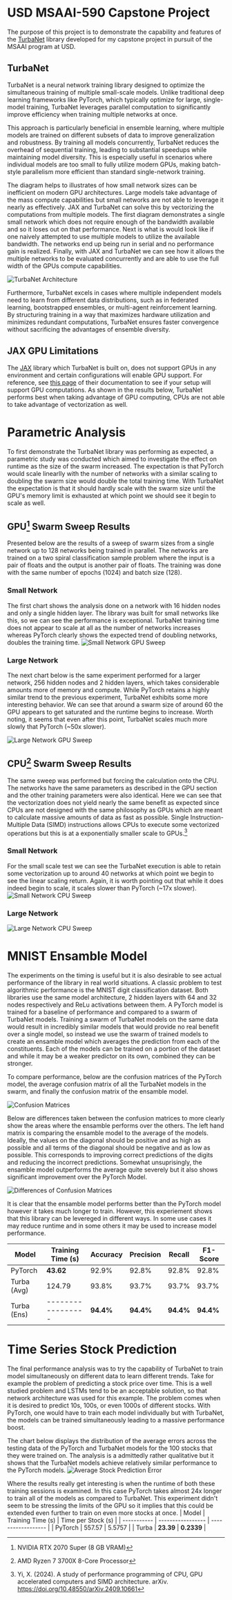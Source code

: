 # USD MSAAI-590 Capstone Project
The purpose of this project is to demonstrate the capability and features of the [TurbaNet](https://github.com/EthanSchmitt7/TurbaNet) library developed for my capstone project in pursuit of the MSAAI program at USD.

## TurbaNet
TurbaNet is a neural network training library designed to optimize the simultaneous training of multiple small-scale models. Unlike traditional deep learning frameworks like PyTorch, which typically optimize for large, single-model training, TurbaNet leverages parallel computation to significantly improve efficiency when training multiple networks at once.

This approach is particularly beneficial in ensemble learning, where multiple models are trained on different subsets of data to improve generalization and robustness. By training all models concurrently, TurbaNet reduces the overhead of sequential training, leading to substantial speedups while maintaining model diversity. This is especially useful in scenarios where individual models are too small to fully utilize modern GPUs, making batch-style parallelism more efficient than standard single-network training.

The diagram helps to illustrates of how small network sizes can be inefficient on modern GPU architectures. Large models take advantage of the mass compute capabilities but small networks are not able to leverage it nearly as effectively. JAX and TurbaNet can solve this by vectorizing the computations from multiple models. The first diagram demonstrates a single small network which does not require enough of the bandwidth available and so it loses out on that performance. Next is what is would look like if one naively attempted to use multiple models to utilize the available bandwidth. The networks end up being run in serial and no performance gain is realized. Finally, with JAX and TurbaNet we can see how it allows the multiple networks to be evaluated concurrently and are able to use the full width of the GPUs compute capabilities.

![TurbaNet Architecture](images/turbanet_architecture.png)

Furthermore, TurbaNet excels in cases where multiple independent models need to learn from different data distributions, such as in federated learning, bootstrapped ensembles, or multi-agent reinforcement learning. By structuring training in a way that maximizes hardware utilization and minimizes redundant computations, TurbaNet ensures faster convergence without sacrificing the advantages of ensemble diversity.

## JAX GPU Limitations
The [JAX](https://github.com/jax-ml/jax) library which TurbaNet is built on, does not support GPUs in any environment and certain configurations will enable GPU support. For reference, see [this page](https://docs.jax.dev/en/latest/installation.html) of their documentation to see if your setup will support GPU computations. As shown in the results below, TurbaNet performs best when taking advantage of GPU computing, CPUs are not able to take advantage of vectorization as well.

# Parametric Analysis
To first demonstrate the TurbaNet library was performing as expected, a parametric study was conducted which aimed to investigate the effect on runtime as the size of the swarm increased. The expectation is that PyTorch would scale linearlly with the number of networks with a similar scaling to doubling the swarm size would double the total training time. With TurbaNet the expectation is that it should hardly scale with the swarm size until the GPU's memory limit is exhausted at which point we should see it begin to scale as well.

## GPU[^1] Swarm Sweep Results
Presented below are the results of a sweep of swarm sizes from a single network up to 128 networks being trained in parallel. The networks are trained on a two spiral classification sample problem where the input is a pair of floats and the output is another pair of floats. The training was done with the same number of epochs (1024) and batch size (128).

### Small Network
The first chart shows the analysis done on a network with 16 hidden nodes and only a single hidden layer. The library was built for small networks like this, so we can see the performance is exceptional. TurbaNet training time does not appear to scale at all as the number of networks increases whereas PyTorch clearly shows the expected trend of doubling networks, doubles the training time.
![Small Network GPU Sweep](images/gpu_sweep_small.png)

### Large Network
The next chart below is the same experiment performed for a larger network, 256 hidden nodes and 2 hidden layers, which takes considerable amounts more of memory and compute. While PyTorch retains a highly similar trend to the previous experiment, TurbaNet exhibits some more interesting behavior. We can see that around a swarm size of around 60 the GPU appears to get saturated and the runtime begins to increase. Worth noting, it seems that even after this point, TurbaNet scales much more slowly that PyTorch (~50x slower).

![Large Network GPU Sweep](images/gpu_sweep_large.png)

## CPU[^2] Swarm Sweep Results
The same sweep was performed but forcing the calculation onto the CPU. The networks have the same parameters as described in the GPU section and the other training parameters were also identical. Here we can see that the vectorization does not yield nearly the same benefit as expected since CPUs are not designed with the same philosophy as GPUs which are meant to calculate massive amounts of data as fast as possible. Single Instruction-Multiple Data (SIMD) instructions allows CPUs to execute some vectorized operations but this is at a exponentially smaller scale to GPUs.[^3]

### Small Network
For the small scale test we can see the TurbaNet execution is able to retain some vectorization up to around 40 networks at which point we begin to see the linear scaling return. Again, it is worth pointing out that while it does indeed begin to scale, it scales slower than PyTorch (~17x slower).
![Small Network CPU Sweep](images/cpu_sweep_small.png)

### Large Network
![Large Network CPU Sweep](images/cpu_sweep_large.png)

# MNIST Ensamble Model
The experiments on the timing is useful but it is also desirable to see actual performance of the library in real world situations. A classic problem to test algorithmic performance is the MNIST digit classification dataset. Both libraries use the same model architecture, 2 hidden layers with 64 and 32 nodes respectively and ReLu activations between them. A PyTorch model is trained for a baseline of performance and compared to a swarm of TurbaNet models. Training a swarm of TurbaNet models on the same data would result in incredibly similar models that would provide no real benefit over a single model, so instead we use the swarm of trained models to create an ensamble model which averages the prediction from each of the constituents. Each of the models can be trained on a portion of the dataset and while it may be a weaker predictor on its own, combined they can be stronger.

To compare performance, below are the confusion matrices of the PyTorch model, the average confusion matrix of all the TurbaNet models in the swarm, and finally the confusion matrix of the ensamble model.

![Confusion Matrices](images/confusion_matrices.png)

Below are differences taken between the confusion matrices to more clearly show the areas where the ensamble performs over the others. The left hand matrix is comparing the ensamble model to the average of the models. Ideally, the values on the diagonal should be positive and as high as possible and all terms of the diagonal should be negative and as low as possible. This corresponds to improving correct predictions of the digits and reducing the incorrect predictions. Somewhat unsuprisingly, the ensamble model outperforms the average quite severely but it also shows significant improvement over the PyTorch Model.

![Differences of Confusion Matrices](images/difference_of_confusion_matrices.png)

It is clear that the ensamble model performs better than the PyTorch model however it takes much longer to train. However, this experiement shows that this library can be levereged in different ways. In some use cases it may reduce runtime and in some others it may be used to increase model performance.

| Model       | Training Time (s) | Accuracy  | Precision | Recall    | F1-Score  |
| ----------- | ----------------- | --------- | --------- | --------- | --------- |
| PyTorch     | **43.62**         | 92.9%     | 92.8%     | 92.8%     | 92.8%     |
| Turba (Avg) | 124.79            | 93.8%     | 93.7%     | 93.7%     | 93.7%     |
| Turba (Ens) | ----------------- | **94.4%** | **94.4%** | **94.4%** | **94.4%** |

# Time Series Stock Prediction
The final performance analysis was to try the capability of TurbaNet to train model simultaneously on different data to learn different trends. Take for example the problem of predicting a stock price over time. This is a well studied problem and LSTMs tend to be an acceptable solution, so that network architecture was used for this example. The problem comes when it is desired to predict 10s, 100s, or even 1000s of different stocks. With PyTorch, one would have to train each model individually but with TurbaNet, the models can be trained simultaneously leading to a massive performance boost.

The chart below displays the distribution of the average errors across the testing data of the PyTorch and TurbaNet models for the 100 stocks that they were trained on. The analysis is a admittedly rather qualitative but it shows that the TurbaNet models achieve relatively similar performance to the PyTorch models.
![Average Stock Prediction Error](images/average_stock_prediction_errors.png)

Where the results really get interesting is when the runtime of both these training sessions is examined. In this case PyTorch takes almost 24x longer to train all of the models as compared to TurbaNet. This experiment didn't seem to be stressing the limits of the GPU so it implies that this could be extended even further to train on even more stocks at once.
| Model       | Training Time (s) | Time per Stock (s) |
| ----------- | ----------------- | ------------------ |
| PyTorch     | 557.57            | 5.5757             |
| Turba       | **23.39**         | **0.2339**         |

[^1]: NVIDIA RTX 2070 Super (8 GB VRAM)
[^2]: AMD Ryzen 7 3700X 8-Core Processor
[^3]: Yi, X. (2024). A study of performance programming of CPU, GPU accelerated computers and SIMD architecture. arXiv. https://doi.org/10.48550/arXiv.2409.10661